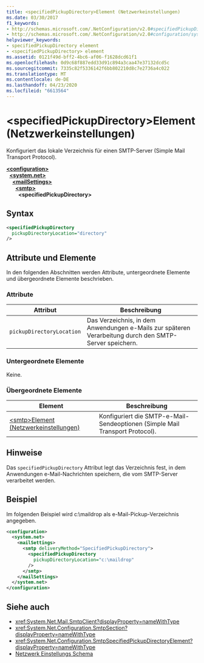 ```yaml
---
title: <specifiedPickupDirectory>Element (Netzwerkeinstellungen)
ms.date: 03/30/2017
f1_keywords:
- http://schemas.microsoft.com/.NetConfiguration/v2.0#specifiedPickupDirectory
- http://schemas.microsoft.com/.NetConfiguration/v2.0#configuration/system.net/mailSettings/smtp/specifiedPickupDirectory
helpviewer_keywords:
- specifiedPickupDirectory element
- <specifiedPickupDirectory> element
ms.assetid: 0121f49d-bff2-4bc6-af06-f1628dcd61f1
ms.openlocfilehash: 0d9c68f887edd33d91c894a3caa47e37132dcd5c
ms.sourcegitcommit: 7335c82f5336142f6bb802210d8c7e2736a4c022
ms.translationtype: MT
ms.contentlocale: de-DE
ms.lasthandoff: 04/23/2020
ms.locfileid: "6613564"
---
```

# <a name="specifiedpickupdirectory-element-network-settings"></a>\<specifiedPickupDirectory>Element (Netzwerkeinstellungen)
Konfiguriert das lokale Verzeichnis für einen SMTP-Server (Simple Mail Transport Protocol).  
  
[**\<configuration>**](../configuration-element.md)\
&nbsp;&nbsp;[**\<system.net>**](system-net-element-network-settings.md)\
&nbsp;&nbsp;&nbsp;&nbsp;[**\<mailSettings>**](mailsettings-element-network-settings.md)\
&nbsp;&nbsp;&nbsp;&nbsp;&nbsp;&nbsp;[**\<smtp>**](smtp-element-network-settings.md)\
&nbsp;&nbsp;&nbsp;&nbsp;&nbsp;&nbsp;&nbsp;&nbsp;**\<specifiedPickupDirectory>**  
  
## <a name="syntax"></a>Syntax  
  
```xml  
<specifiedPickupDirectory  
  pickupDirectoryLocation="directory"
/>  
```  
  
## <a name="attributes-and-elements"></a>Attribute und Elemente  
 In den folgenden Abschnitten werden Attribute, untergeordnete Elemente und übergeordnete Elemente beschrieben.  
  
### <a name="attributes"></a>Attribute  
  
|Attribut|Beschreibung|  
|---------------|-----------------|  
|`pickupDirectoryLocation`|Das Verzeichnis, in dem Anwendungen e-Mails zur späteren Verarbeitung durch den SMTP-Server speichern.|  
  
### <a name="child-elements"></a>Untergeordnete Elemente  
 Keine.  
  
### <a name="parent-elements"></a>Übergeordnete Elemente  
  
|Element|Beschreibung|  
|-------------|-----------------|  
|[\<smtp>Element (Netzwerkeinstellungen)](smtp-element-network-settings.md)|Konfiguriert die SMTP-e-Mail-Sendeoptionen (Simple Mail Transport Protocol).|  
  
## <a name="remarks"></a>Hinweise  
 Das `specifiedPickupDirectory` Attribut legt das Verzeichnis fest, in dem Anwendungen e-Mail-Nachrichten speichern, die vom SMTP-Server verarbeitet werden.  
  
## <a name="example"></a>Beispiel  
 Im folgenden Beispiel wird c:\maildrop als e-Mail-Pickup-Verzeichnis angegeben.  
  
```xml  
<configuration>  
  <system.net>  
    <mailSettings>  
      <smtp deliveryMethod="SpecifiedPickupDirectory">  
        <specifiedPickupDirectory  
          pickupDirectoryLocation="c:\maildrop"  
        />  
      </smtp>  
    </mailSettings>  
  </system.net>  
</configuration>  
```  
  
## <a name="see-also"></a>Siehe auch

- <xref:System.Net.Mail.SmtpClient?displayProperty=nameWithType>
- <xref:System.Net.Configuration.SmtpSection?displayProperty=nameWithType>
- <xref:System.Net.Configuration.SmtpSpecifiedPickupDirectoryElement?displayProperty=nameWithType>
- [Netzwerk Einstellungs Schema](index.md)